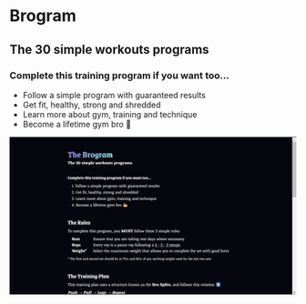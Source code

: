 # Brogram

## The 30 simple workouts programs

### Complete this training program if you want too...
- Follow a simple program with guaranteed results
- Get fit, healthy, strong and shredded
- Learn more about gym, training and technique
- Become a lifetime gym bro 💪


![page](/public/brogram.png)